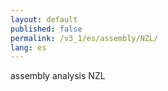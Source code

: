 ```yaml
---
layout: default
published: false
permalink: /v3_1/es/assembly/NZL/
lang: es
---
```


assembly analysis NZL
